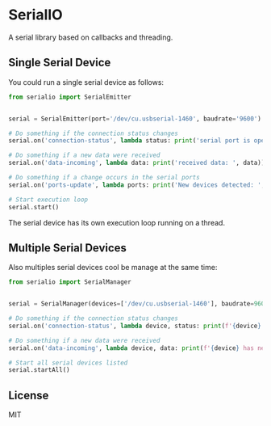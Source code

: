 # SerialIO

A serial library based on callbacks and threading.

## Single Serial Device
You could run a single serial device as follows:
```python
from serialio import SerialEmitter


serial = SerialEmitter(port='/dev/cu.usbserial-1460', baudrate='9600')

# Do something if the connection status changes
serial.on('connection-status', lambda status: print('serial port is open: ', status))

# Do something if a new data were received
serial.on('data-incoming', lambda data: print('received data: ', data))

# Do something if a change occurs in the serial ports
serial.on('ports-update', lambda ports: print('New devices detected: ', ports))

# Start execution loop
serial.start()
```
The serial device has its own execution loop running on a thread.
## Multiple Serial Devices
Also multiples serial devices cool be manage at the same time:
```python
from serialio import SerialManager


serial = SerialManager(devices=['/dev/cu.usbserial-1460'], baudrate=9600)

# Do something if the connection status changes
serial.on('connection-status', lambda device, status: print(f'{device} connection status: {status}'))

# Do something if a new data were received
serial.on('data-incoming', lambda device, data: print(f'{device} has new data: {data}'))

# Start all serial devices listed
serial.startAll()
```

## License
MIT